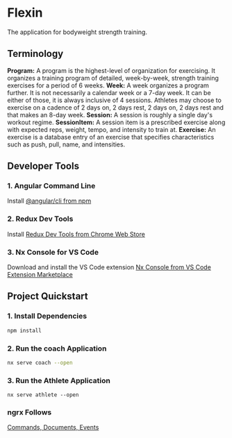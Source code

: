 # Flexin

The application for bodyweight strength training.

## Terminology

**Program:** A program is the highest-level of organization for exercising. It organizes a training program of detailed, week-by-week, strength training exercises for a period of 6 weeks.
**Week:** A week organizes a program further. It is not necessarily a calendar week or a 7-day week. It can be either of those, it is always inclusive of 4 sessions. Athletes may choose to exercise on a cadence of 2 days on, 2 days rest, 2 days on, 2 days rest and that makes an 8-day week.
**Session:** A session is roughly a single day's workout regime.
**SessionItem:** A session item is a prescribed exercise along with expected reps, weight, tempo, and intensity to train at.
**Exercise:** An exercise is a database entry of an exercise that specifies characteristics such as push, pull, name, and intensities.

## Developer Tools

### 1. Angular Command Line

Install [@angular/cli from npm](https://cli.angular.io/)

### 2. Redux Dev Tools

Install [Redux Dev Tools from Chrome Web Store](https://chrome.google.com/webstore/detail/redux-devtools/lmhkpmbekcpmknklioeibfkpmmfibljd?hl=en)

### 3. Nx Console for VS Code

Download and install the VS Code extension [Nx Console from VS Code Extension Marketplace](https://nx.dev/angular/cli/console)

## Project Quickstart

### 1. Install Dependencies

```sh
npm install
```

### 2. Run the coach Application

```sh
nx serve coach --open
```

### 3. Run the Athlete Application

```
nx serve athlete --open
```

### ngrx Follows

[Commands, Documents, Events](https://blog.nrwl.io/ngrx-patterns-and-techniques-f46126e2b1e5)

